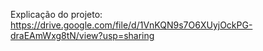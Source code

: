 Explicação do projeto:
https://drive.google.com/file/d/1VnKQN9s7O6XUyjOckPG-draEAmWxg8tN/view?usp=sharing
